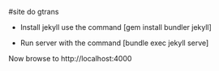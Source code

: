 #site do gtrans

* Install jekyll use the command [gem install bundler jekyll]

* Run server with the command [bundle exec jekyll serve]

Now browse to http://localhost:4000
